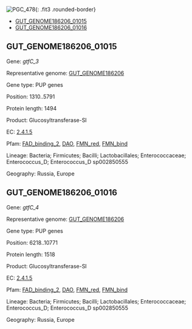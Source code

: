 ![PGC_478](../static/images/Clusters_figure/PGC_478.jpg){: .fit3 .rounded-border}

<ul id="myTab" class="nav nav-tabs">
  <li class="active">
        <a href="#tab1" data-toggle="tab">GUT_GENOME186206_01015</a>
  </li>
<li><a href="#tab2" data-toggle="tab">GUT_GENOME186206_01016</a></li>
</ul>

<div id="myTabContent" class="tab-content">
  <div class="tab-pane fade in active" id="tab1">

<h2 id="GUT_GENOME186206_01015">GUT_GENOME186206_01015</h2>
<p>Gene: <em>gtfC_3</em>
<p>Representative genome: <a href="https://www.ebi.ac.uk/metagenomics/genomes/MGYG-HGUT-00323">GUT_GENOME186206</a></p>
<p>Gene type: PUP genes</p>
<p>Position: 1310..5791</p>
<p>Protein length: 1494</p>
<p>Product: Glucosyltransferase-SI</p>
<p>EC: <a href="https://www.brenda-enzymes.org/enzyme.php?ecno=2.4.1.5">2.4.1.5</a></p>
<p>Pfam: <a href="http://pfam.xfam.org/family/FAD_binding_2">FAD_binding_2</a>, <a href="http://pfam.xfam.org/family/DAO">DAO</a>, <a href="http://pfam.xfam.org/family/FMN_red">FMN_red</a>, <a href="http://pfam.xfam.org/family/FMN_bind">FMN_bind</a></p>
<p>Lineage: Bacteria; Firmicutes; Bacilli; Lactobacillales; Enterococcaceae; Enterococcus_D; Enterococcus_D sp002850555</p>
<p>Geography: Russia, Europe</p>
  </div>

  <div class="tab-pane fade" id="tab2">

<h2 id="GUT_GENOME186206_01016">GUT_GENOME186206_01016</h2>
<p>Gene: <em>gtfC_4</em></p>
<p>Representative genome: <a href="https://www.ebi.ac.uk/metagenomics/genomes/MGYG-HGUT-00323">GUT_GENOME186206</a></p>
<p>Gene type: PUP genes</p>
<p>Position: 6218..10771</p>
<p>Protein length: 1518</p>
<p>Product: Glucosyltransferase-SI</p>
<p>EC: <a href="https://www.brenda-enzymes.org/enzyme.php?ecno=2.4.1.5">2.4.1.5</a></p>
<p>Pfam: <a href="http://pfam.xfam.org/family/FAD_binding_2">FAD_binding_2</a>, <a href="http://pfam.xfam.org/family/DAO">DAO</a>, <a href="http://pfam.xfam.org/family/FMN_red">FMN_red</a>, <a href="http://pfam.xfam.org/family/FMN_bind">FMN_bind</a></p>
<p>Lineage: Bacteria; Firmicutes; Bacilli; Lactobacillales; Enterococcaceae; Enterococcus_D; Enterococcus_D sp002850555</p>
<p>Geography: Russia, Europe</p>

  </div>
</div>
